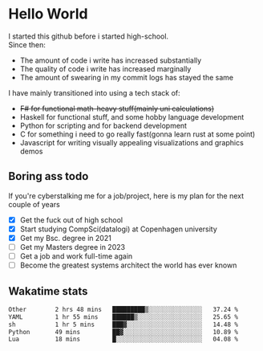 # Hello World

I started this github before i started high-school.  
Since then:
- The amount of code i write has increased substantially
- The quality of code i write has increased marginally
- The amount of swearing in my commit logs has stayed the same

I have mainly transitioned into using a tech stack of:
- ~~F# for functional math-heavy stuff(mainly uni calculations)~~
- Haskell for functional stuff, and some hobby language development
- Python for scripting and for backend development
- C for something i need to go really fast(gonna learn rust at some point)
- Javascript for writing visually appealing visualizations and graphics demos

## Boring ass todo
If you're cyberstalking me for a job/project, here is my plan for the next couple of years
- [x] Get the fuck out of high school
- [x] Start studying CompSci(datalogi) at Copenhagen university
- [x] Get my Bsc. degree in 2021
- [ ] Get my Masters degree in 2023
- [ ] Get a job and work full-time again
- [ ] Become the greatest systems architect the world has ever known

## Wakatime stats
<!--START_SECTION:waka-->

```txt
Other        2 hrs 48 mins   █████████▒░░░░░░░░░░░░░░░   37.24 %
YAML         1 hr 55 mins    ██████▒░░░░░░░░░░░░░░░░░░   25.65 %
sh           1 hr 5 mins     ███▓░░░░░░░░░░░░░░░░░░░░░   14.48 %
Python       49 mins         ██▓░░░░░░░░░░░░░░░░░░░░░░   10.89 %
Lua          18 mins         █░░░░░░░░░░░░░░░░░░░░░░░░   04.08 %
```

<!--END_SECTION:waka-->
